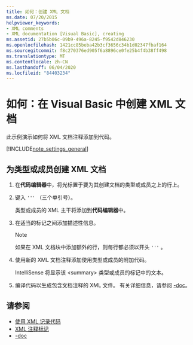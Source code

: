 ```yaml
---
title: 如何：创建 XML 文档
ms.date: 07/20/2015
helpviewer_keywords:
- XML comments
- XML documentation [Visual Basic], creating
ms.assetid: 27b5b06c-09b9-496a-8245-f9542d846230
ms.openlocfilehash: 1421cc85beba42b3cf3656c34b1d02347fbaf164
ms.sourcegitcommit: f8c270376ed905f6a8896ce0fe25b4f4b38ff498
ms.translationtype: MT
ms.contentlocale: zh-CN
ms.lasthandoff: 06/04/2020
ms.locfileid: "84403234"
---
```

# <a name="how-to-create-xml-documentation-in-visual-basic"></a>如何：在 Visual Basic 中创建 XML 文档

此示例演示如何将 XML 文档注释添加到代码。

[!INCLUDE[note_settings_general](~/includes/note-settings-general-md.md)]

## <a name="to-create-xml-documentation-for-a-type-or-member"></a>为类型或成员创建 XML 文档

1. 在**代码编辑器**中，将光标置于要为其创建文档的类型或成员之上的行上。

2. 键入 `'''` （三个单引号）。

    类型或成员的 XML 主干将添加到**代码编辑器**中。

3. 在适当的标记之间添加描述性信息。

    > [!NOTE]
    > 如果在 XML 文档块中添加额外的行，则每行都必须以开头 `'''` 。

4. 使用新的 XML 文档注释添加使用类型或成员的附加代码。

    IntelliSense 将显示该 \<summary> 类型或成员的标记中的文本。

5. 编译代码以生成包含文档注释的 XML 文件。 有关详细信息，请参阅 [-doc](../../reference/command-line-compiler/doc.md)。

## <a name="see-also"></a>请参阅

- [使用 XML 记录代码](documenting-your-code-with-xml.md)
- [XML 注释标记](../../language-reference/xmldoc/index.md)
- [-doc](../../reference/command-line-compiler/doc.md)
